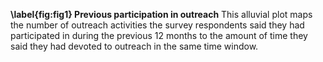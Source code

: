 **\label{fig:fig1} Previous participation in outreach** This alluvial plot maps the number of outreach activities the survey respondents said they had participated in during the previous 12 months to the amount of time they said they had devoted to outreach in the same time window.
